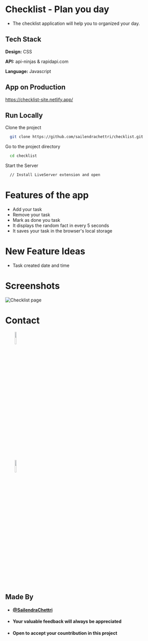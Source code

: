 
# Checklist - Plan you day

- The checklist application will help you to organized your day.

## Tech Stack

**Design:** CSS

**API:** api-ninjas & rapidapi.com

**Language:** Javascript
  
## App on Production

https://checklist-site.netlify.app/

## Run Locally

Clone the project

```bash
  git clone https://github.com/sailendrachettri/checklist.git
```

Go to the project directory

```bash 
  cd checklist
```

Start the Server

```bash
  // Install LiveServer extension and open
```

# Features of the app
- Add your task
- Remove your task
- Mark as done you task
- It displays the random fact in every 5 seconds
- It saves your task in the browser's local storage

# New Feature Ideas
- Task created date and time

# Screenshots
<p><img src="https://drive.google.com/uc?export=view&id=1rSZKpsKbzJAvhRacfNSN0VU_NCbSmzaF" alt="Checklist page"></p>

# Contact
<p>
  <span style="margin-right: 30px;"></span>
  <a href="https://www.linkedin.com/in/sailendrachettri/">
    <img target="_blank" src="https://cdn.jsdelivr.net/gh/devicons/devicon/icons/linkedin/linkedin-original.svg" style="width: 10%;"></a>
  
  <span style="margin-right: 30px;"></span>
  <a href="https://github.com/sailendrachettri/">
    <img target="_blank" src="https://cdn.jsdelivr.net/gh/devicons/devicon/icons/github/github-original.svg" style="width: 10%;">
  </a>
</p>


## Made By
- #### [@SailendraChettri](https://instagram.com/01_sailendra)
- #### Your valuable feedback will always be appreciated
- #### Open to accept your countribution in this project